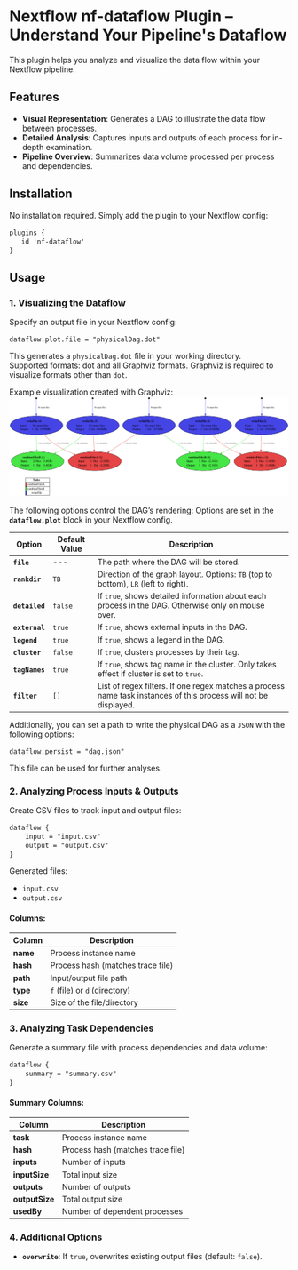 # Nextflow nf-dataflow Plugin – Understand Your Pipeline's Dataflow

This plugin helps you analyze and visualize the data flow within your Nextflow pipeline.

## Features
- **Visual Representation**: Generates a DAG to illustrate the data flow between processes.
- **Detailed Analysis**: Captures inputs and outputs of each process for in-depth examination.
- **Pipeline Overview**: Summarizes data volume processed per process and dependencies.

## Installation
No installation required. Simply add the plugin to your Nextflow config:

```nextflow
plugins {
   id 'nf-dataflow'
}
```

## Usage

### 1. Visualizing the Dataflow
Specify an output file in your Nextflow config:

```nextflow
dataflow.plot.file = "physicalDag.dot"
```

This generates a `physicalDag.dot` file in your working directory.  
Supported formats: dot and all Graphviz formats.
Graphviz is required to visualize formats other than `dot`.

Example visualization created with Graphviz:  
![Dataflow](ExampleDag.svg)

The following options control the DAG’s rendering:
Options are set in the **`dataflow.plot`** block in your Nextflow config.


| Option         | Default Value | Description                                                                                                      |
|----------------|---------------|------------------------------------------------------------------------------------------------------------------|
| **`file`**     | ---           | The path where the DAG will be stored.                                                                           |
| **`rankdir`**  | `TB`          | Direction of the graph layout. Options: `TB` (top to bottom), `LR` (left to right).                              |
| **`detailed`** | `false`       | If `true`, shows detailed information about each process in the DAG. Otherwise only on mouse over.               |
| **`external`** | `true`        | If `true`, shows external inputs in the DAG.                                                                     |
| **`legend`**   | `true`        | If `true`, shows a legend in the DAG.                                                                            |
| **`cluster`**  | `false`       | If `true`, clusters processes by their tag.                                                                      |
| **`tagNames`** | `true`        | If `true`, shows tag name in the cluster. Only takes effect if cluster is set to `true`.                         |
| **`filter`**   | `[]`          | List of regex filters. If one regex matches a process name task instances of this process will not be displayed. |

Additionally, you can set a path to write the physical DAG as a `JSON` with the following options:

```nextflow
dataflow.persist = "dag.json"
```
This file can be used for further analyses.

### 2. Analyzing Process Inputs & Outputs
Create CSV files to track input and output files:

```nextflow
dataflow {
    input = "input.csv"
    output = "output.csv"
}
```

Generated files:
- `input.csv`
- `output.csv`

#### Columns:
| Column    | Description                       |
|-----------|-----------------------------------|
| **name**  | Process instance name             |
| **hash**  | Process hash (matches trace file) |
| **path**  | Input/output file path            |
| **type**  | `f` (file) or `d` (directory)     |
| **size**  | Size of the file/directory        |

### 3. Analyzing Task Dependencies
Generate a summary file with process dependencies and data volume:

```nextflow
dataflow {
    summary = "summary.csv"
}
```

#### Summary Columns:
| Column         | Description                       |
|----------------|-----------------------------------|
| **task**       | Process instance name             |
| **hash**       | Process hash (matches trace file) |
| **inputs**     | Number of inputs                  |
| **inputSize**  | Total input size                  |
| **outputs**    | Number of outputs                 |
| **outputSize** | Total output size                 |
| **usedBy**     | Number of dependent processes     |

### 4. Additional Options
- **`overwrite`**: If `true`, overwrites existing output files (default: `false`).
